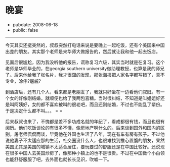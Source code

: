 # 晚宴

- pubdate: 2008-06-18
- public: false

--------------------------


今天其实还挺突然的，叔叔突然打电话来说是要晚上一起吃饭，还有个美国来中国出差的朋友。其实那个老师是来华师大做报告的，然后就让我和他一起去饭店。

见面后很尴尬，因为我没听他的报告，谎称复习六级，其实当时就是在复习。这个老师是华师毕业的，在georgia southern university做助理教授，也算是我的师兄了。后来他给我了张名片，我才很囧的发现，那张海报把人家名字都写错了，真不专业，涂伟?屠威?

到酒店后，还有几个人，看来都是老朋友了，我就只好坐在一边看他们叙旧。有一个女的好像刚结婚，就顺便也给了我两包喜糖。当时很纠结，不知道是叫姐姐好还是叫阿姨好，女的都不喜欢被叫的很老吧，而且还刚结婚，不过也不能乱了辈份。于是决定什么都不叫。。。 = =

后来叔叔也来了，不愧都是差不多功成名就的年纪了，看成都很有钱，而且也很有阅历。他们吃饭谈论的有很多不懂，像房地产啊什么的。后来谈到国外和国内的区别，屠老师侃侃而谈，毕竟他在外国也生活了八年，现在有车有房有孩子。不过他说他妻子不太适应那的生活，社交圈没什么人，也很难找到推心置腹的朋友，果然美国尤其是美国的城镇不太适合居住，要玩要过的舒服还是在中国比较好。还说现在很多中国人去美国炒房了，像那种小镇上的也不是很贵。不过在中国做个小白领也能舒舒服服了吧，去外面也就长长见识，吹嘘一下。
